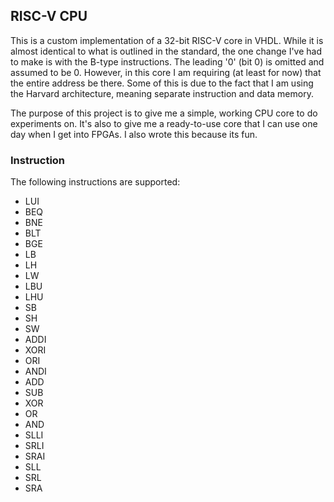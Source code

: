 
## RISC-V CPU

This is a custom implementation of a 32-bit RISC-V core in VHDL. While it is almost identical to what is outlined in the standard, the one change I've had to make is with the B-type instructions. The leading '0' (bit 0) is omitted and assumed to be 0. However, in this core I am requiring (at least for now) that the entire address be there. Some of this is due to the fact that I am using the Harvard architecture, meaning separate instruction and data memory.

The purpose of this project is to give me a simple, working CPU core to do experiments on. It's also to give me a ready-to-use core that I can use one day when I get into FPGAs. I also wrote this because its fun.

### Instruction

The following instructions are supported:

* LUI
* BEQ
* BNE
* BLT
* BGE
* LB
* LH
* LW
* LBU
* LHU
* SB
* SH
* SW
* ADDI
* XORI
* ORI
* ANDI
* ADD
* SUB
* XOR
* OR
* AND
* SLLI
* SRLI
* SRAI
* SLL
* SRL
* SRA


